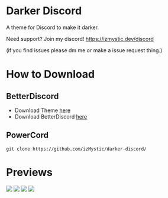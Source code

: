 # Darker Discord
A theme for Discord to make it darker.

Need support? Join my discord! https://izmystic.dev/discord

(if you find issues please dm me or make a issue request thing.)

# How to Download

## BetterDiscord
- Download Theme [here](https://github.com/izMystic/darker-discord/releases/download/v2.0/DarkerDiscord.theme.css)
- Download BetterDiscord [here](https://betterdiscord.app)

## PowerCord
`git clone https://github.com/izMystic/darker-discord/`

# Previews
<img src="https://cdn.discordapp.com/attachments/597547377435344896/790032825751306240/unknown.png"/>
<img src="https://cdn.discordapp.com/attachments/597547377435344896/790032310891184148/unknown.png"/>
<img src="https://cdn.discordapp.com/attachments/597547377435344896/790032489992421406/unknown.png"/>
<img src="https://cdn.discordapp.com/attachments/597547377435344896/790032796575072256/unknown.png"/>
